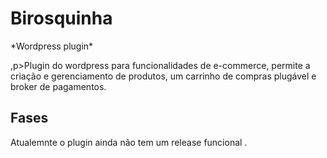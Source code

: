 # Birosquinha
<p>*Wordpress plugin*</p>
,p>Plugin do wordpress para funcionalidades de e-commerce, permite a criação e gerenciamento de produtos, um carrinho de compras plugável e broker de pagamentos.</p>

## Fases
Atualemnte o plugin ainda não tem um release funcional .

